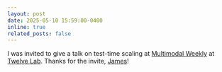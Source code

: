 ```yaml
---
layout: post
date: 2025-05-10 15:59:00-0400
inline: true
related_posts: false
---
```


I was invited to give a talk on test-time scaling at [Multimodal Weekly](https://www.youtube.com/playlist?list=PLvqwYT_ECloZPB2BsBerHXxMpLGr2xuw9) at [Twelve Lab](https://www.twelvelabs.io/). Thanks for the invite, [James](https://jameskle.com/)!